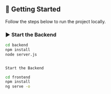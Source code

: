 
## 🚀 Getting Started

Follow the steps below to run the project locally.

### ▶️ Start the Backend

```bash
cd backend
npm install
node server.js


Start the Backend

cd frontend
npm install
ng serve -o
